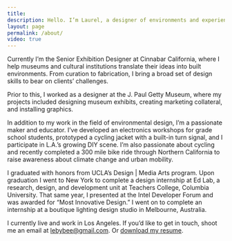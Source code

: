 ```yaml
---
title:
description: Hello. I’m Laurel, a designer of environments and experiences. 
layout: page
permalink: /about/
video: true
---
```


Currently I’m the Senior Exhibition Designer at Cinnabar California, where I help museums and cultural institutions translate their ideas into built environments. From curation to fabrication, I bring a broad set of design skills to bear on clients’ challenges.

Prior to this, I worked as a designer at the J. Paul Getty Museum, where my projects included designing museum exhibits, creating marketing collateral, and installing graphics.

In addition to my work in the field of environmental design, I’m a passionate maker and educator. I’ve developed an electronics workshops for grade school students, prototyped a cycling jacket with a built-in turn signal, and I participate in L.A.’s growing DIY scene. I’m also passionate about cycling and recently completed a 300 mile bike ride through Northern California to raise awareness about climate change and urban mobility. 

I graduated with honors from UCLA’s Design | Media Arts program. Upon graduation I went to New York to complete a design internship at Ed Lab, a research, design, and development unit at Teachers College, Columbia University. That same year, I presented at the Intel Developer Forum and was awarded for “Most Innovative Design.”  I went on to complete an internship at a boutique lighting design studio in Melbourne, Australia. 

I currently live and work in Los Angeles. If you’d like to get in touch, shoot me an email at lebybee@gmail.com. Or [download my resume]({{site.baseurl}}/assets/files/lb_resume.pdf). 

